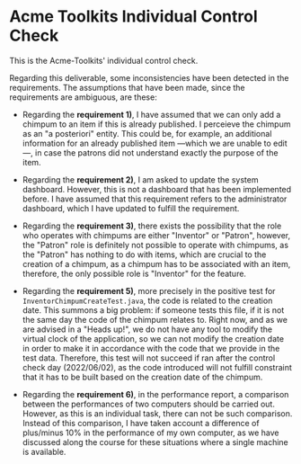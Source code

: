 # Acme Toolkits Individual Control Check

This is the Acme-Toolkits' individual control check.

Regarding this deliverable, some inconsistencies have been detected in the requirements. The assumptions that have been made, since the requirements are ambiguous, are these:

* Regarding the **requirement 1)**, I have assumed that we can only add a chimpum to an item if this is already published. I perceieve the chimpum as an "a posteriori" entity. This could be, for example, an additional information for an already published item —which we are unable to edit—, in case the patrons did not understand exactly the purpose of the item. 

* Regarding the **requirement 2)**, I am asked to update the system dashboard. However, this is not a dashboard that has been implemented before. I have assumed that this requirement refers to the administrator dashboard, which I have updated to fulfill the requirement.

* Regarding the **requirement 3)**, there exists the possibility that the role who operates with chimpums are either "Inventor" or "Patron", however, the "Patron" role is definitely not possible to operate with chimpums, as the "Patron" has nothing to do with items, which are crucial to the creation of a chimpum, as a chimpum has to be associated with an item, therefore, the only possible role is "Inventor" for the feature.

* Regarding the **requirement 5)**, more precisely in the positive test for `InventorChimpumCreateTest.java`, the code is related to the creation date. This summons a big problem: if someone tests this file, if it is not the same day the code of the chimpum relates to. Right now, and as we are advised in a "Heads up!", we do not have any tool to modify the virtual clock of the application, so we can not modify the creation date in order to make it in accordance with the code that we provide in the test data. Therefore, this test will not succeed if ran after the control check day (2022/06/02), as the code introduced will not fulfill constraint that it has to be built based on the creation date of the chimpum.

* Regarding the **requirement 6)**, in the performance report, a comparison between the performances of two computers should be carried out. However, as this is an individual task, there can not be such comparison. Instead of this comparison, I have taken account a difference of plus/minus 10% in the performance of my own computer, as we have discussed along the course for these situations where a single machine is available.
